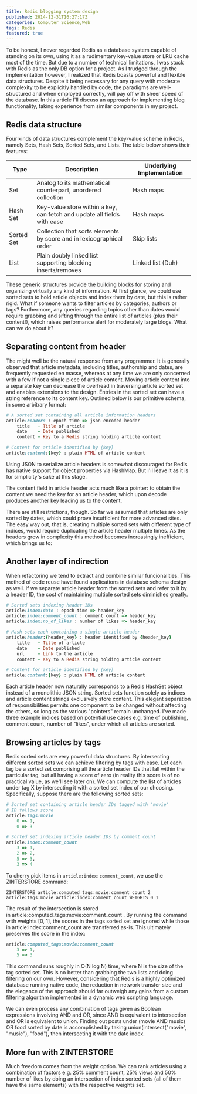 ```yaml
---
title: Redis blogging system design
published: 2014-12-31T16:27:17Z
categories: Computer Science,Web
tags: Redis
featured: true
---
```


To be honest, I never regarded Redis as a database system capable of standing on its own, using it as a rudimentary key-value store or LRU cache most of the time. But due to a number of technical limitations, I was stuck with Redis as the only DB option for a project. As I trudged through the implementation however, I realized that Redis boasts powerful and flexible data structures. Despite it being necessary for any query with moderate complexity to be explicitly handled by code, the paradigms are well-structured and when employed correctly, will pay off with sheer speed of the database. In this article I'll discuss an approach for implementing blog functionality, taking experience from similar components in my project.

## Redis data structure

Four kinds of data structures complement the key-value scheme in Redis, namely Sets, Hash Sets, Sorted Sets, and Lists. The table below shows their features:

| Type       | Description                                                             | Underlying Implementation |
|------------|-------------------------------------------------------------------------|---------------------------|
| Set        | Analog to its mathematical counterpart, unordered collection            | Hash maps                 |
| Hash Set   | Key-value store within a key, can fetch and update all fields with ease | Hash maps                 |
| Sorted Set | Collection that sorts elements by score and in lexicographical order    | Skip lists                |
| List       | Plain doubly linked list supporting blocking inserts/removes            | Linked list (Duh)         |

These generic structures provide the building blocks for storing and organizing virtually any kind of information. At first glance, we could use sorted sets to hold article objects and index them by date, but this is rather rigid. What if someone wants to filter articles by categories, authors or tags? Furthermore, any queries regarding topics other than dates would require grabbing and sifting through the entire list of articles (plus their content!), which raises performance alert for moderately large blogs. What can we do about it?

## Separating content from header

The might well be the natural response from any programmer. It is generally observed that article metadata, including titles, authorship and dates, are frequently requested en masse, whereas at any time we are only concerned with a few if not a single piece of article content. Moving article content into a separate key can decrease the overhead in traversing article sorted set and enables extensions to the design. Entries in the sorted set can have a string reference to its content key. Outlined below is our primitive schema, in some arbitrary format:

```ruby
# A sorted set containing all article information headers
article:headers : epoch time => json encoded header
    title   - Title of article
    date    - Date published
    content - Key to a Redis string holding article content

# Content for article identified by {key}
article:content:{key} : plain HTML of article content
```

Using JSON to serialize article headers is somewhat discouraged for Redis has native support for object properties via HashMap. But I'll leave it as it is for simplicity's sake at this stage.

The content field in article header acts much like a pointer: to obtain the content we need the key for an article header, which upon decode produces another key leading us to the content.

There are still restrictions, though. So far we assumed that articles are only sorted by dates, which could prove insufficient for more advanced sites. The easy way out, that is, creating multiple sorted sets with different type of indices, would require duplicating the article header multiple times. As the headers grow in complexity this method becomes increasingly inefficient, which brings us to:

## Another layer of indirection

When refactoring we tend to extract and combine similar funcionalities. This method of code reuse have found applications in database schema design as well. If we separate article header from the sorted sets and refer to it by a header ID, the cost of maintaining multiple sorted sets diminishes greatly.

```ruby
# Sorted sets indexing header IDs
article:index:date : epoch time => header_key
article:index:comment_count : comment count => header_key
article:index:no_of_likes : number of likes => header_key

# Hash sets each containing a single article header
article:header:{header_key} : header identified by {header_key}
    title   - Title of article
    date    - Date published
    url     - Link to the article
    content - Key to a Redis string holding article content

# Content for article identified by {key}
article:content:{key} : plain HTML of article content
```

Each article header now naturally corresponds to a Redis HashSet object instead of a monolithic JSON string. Sorted sets function solely as indices and article content strings exclusively store content. This elegant separation of responsibilities permits one component to be changed without affecting the others, so long as the various "pointers" remain unchanged. I've made three example indices based on potential use cases e.g. time of publishing, comment count, number of "likes", under which all articles are sorted.

## Browsing articles by tags

Redis sorted sets are very powerful data structures. By intersecting different sorted sets we can achieve filtering by tags with ease. Let each tag be a sorted set comprising all the article header IDs that fall within the particular tag, but all having a score of zero (in reality this score is of no practical value, as we'll see later on). We can compute the list of articles under tag X by intersecting it with a sorted set index of our choosing. Specifically, suppose there are the following sorted sets:

```ruby
# Sorted set containing article header IDs tagged with 'movie'
# ID follows score
article:tags:movie
    0 => 1,
    0 => 3

# Sorted set indexing article header IDs by comment count
article:index:comment_count
    3 => 1,
    2 => 2,
    5 => 3,
    3 => 4
```

To cherry pick items in `article:index:comment_count`, we use the ZINTERSTORE command:

```
ZINTERSTORE article:computed_tags:movie:comment_count 2 article:tags:movie article:index:comment_count WEIGHTS 0 1
```

The result of the intersection is stored in <span class="lang:default highlight:0 decode:true  crayon-inline">article:computed_tags:movie:comment_count</span> . By running the command with weights [0, 1], the scores in the tags sorted set are ignored while those in <span class="lang:default highlight:0 decode:true  crayon-inline ">article:index:comment_count</span> are transferred as-is. This ultimately preserves the score in the index:

```ruby
article:computed_tags:movie:comment_count
    3 => 1,
    5 => 3
```

This command runs roughly in O(N log N) time, where N is the size of the tag sorted set. This is no better than grabbing the two lists and doing filtering on our own. However, considering that Redis is a highly optimized database running native code, the reduction in network transfer size and the elegance of the approach should far outweigh any gains from a custom filtering algorithm implemented in a dynamic web scripting language.

We can even process any combination of tags given as Boolean expressions involving AND and OR, since AND is equivalent to intersection and OR is equivalent to union. Finding out posts under <span class="lang:default decode:true  crayon-inline ">(movie AND music) OR food</span> sorted by date is accomplished by taking <span class="lang:default decode:true  crayon-inline">union(intersect("movie", "music"), "food")</span>, then intersecting it with the date index.

## More fun with ZINTERSTORE

Much freedom comes from the weight option. We can rank articles using a combination of factors e.g. 25% comment count, 25% views and 50% number of likes by doing an intersection of index sorted sets (all of them have the same elements) with the respective weights set.
